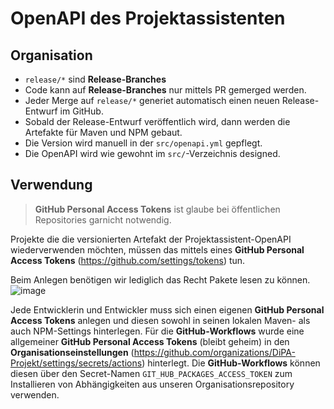 # OpenAPI des Projektassistenten

## Organisation

- `release/*` sind **Release-Branches**
- Code kann auf **Release-Branches** nur mittels PR gemerged werden.
- Jeder Merge auf `release/*` generiet automatisch einen neuen Release-Entwurf im GitHub.
- Sobald der Release-Entwurf veröffentlich wird, dann werden die Artefakte für Maven und NPM gebaut.
- Die Version wird manuell in der `src/openapi.yml` gepflegt.
- Die OpenAPI wird wie gewohnt im `src/`-Verzeichnis designed.

## Verwendung

> **GitHub Personal Access Tokens** ist glaube bei öffentlichen Repositories garnicht notwendig.

Projekte die die versionierten Artefakt der Projektassistent-OpenAPI wiederverwenden möchten, müssen das mittels eines **GitHub Personal Access Tokens** (https://github.com/settings/tokens) tun.

Beim Anlegen benötigen wir lediglich das Recht Pakete lesen zu können.
![image](https://user-images.githubusercontent.com/6279703/111860266-c3c33b80-8946-11eb-835b-22850f8e144c.png)

Jede Entwicklerin und Entwickler muss sich einen eigenen **GitHub Personal Access Tokens** anlegen und diesen sowohl in seinen lokalen Maven- als auch NPM-Settings hinterlegen. Für die **GitHub-Workflows** wurde eine allgemeiner **GitHub Personal Access Tokens** (bleibt geheim) in den **Organisationseinstellungen** (https://github.com/organizations/DiPA-Projekt/settings/secrets/actions) hinterlegt. Die **GitHub-Workflows** können diesen über den Secret-Namen `GIT_HUB_PACKAGES_ACCESS_TOKEN` zum Installieren von Abhängigkeiten aus unseren Organisationsrepository verwenden.
